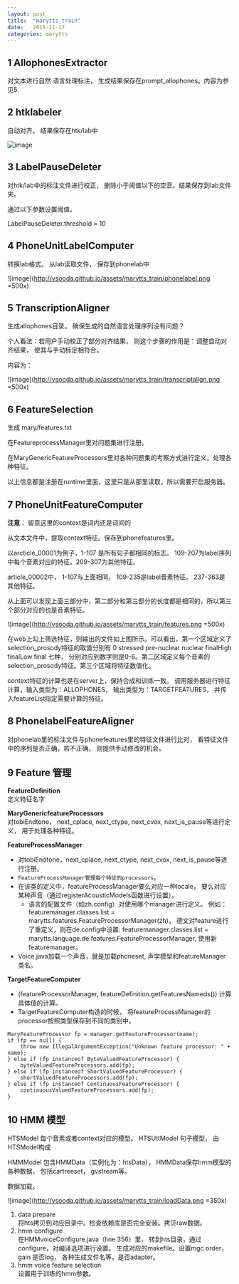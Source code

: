 ```yaml
---
layout: post
title:  "marytts_train"
date:   2015-11-17
categories: marytts
---
```



1 AllophonesExtractor 
-------

对文本进行自然 语言处理标注， 生成结果保存在prompt_allophones。内容为参见5.

2 htklabeler
-------

自动对齐。 结果保存在htk/lab中

![image](http://vsooda.github.io/assets/marytts_train/htklablefile.png)

3 LabelPauseDeleter
----------

对htk/lab中的标注文件进行校正， 删除小于阈值以下的空音。结果保存到lab文件夹。

通过以下参数设置阈值。

LabelPauseDeleter.threshold  =  10

4 PhoneUnitLabelComputer
-------------

转换lab格式。 从lab读取文件， 保存到phonelab中

![image](http://vsooda.github.io/assets/marytts_train/phonelabel.png =500x)


5 TranscriptionAligner
----------

生成allophones目录。 确保生成的自然语言处理序列没有问题？

个人看法：若用户手动校正了部分对齐结果， 则这个步骤的作用是：调整自动对齐结果， 使其与手动标定相符合。

内容为：

![image](http://vsooda.github.io/assets/marytts_train/transcriptalign.png =500x)

6 FeatureSelection
------------

生成 mary/features.txt 

在FeatureprocessManager里对问题集进行注册。

在MaryGenericFeatureProcessors里对各种问题集的考察方式进行定义。处理各种特征。

以上信息都是注册在runtime里面，这里只是从那里读取，所以需要开启服务器。

7 PhoneUnitFeatureComputer
----------

**注意**： 留意这里的context是词内还是词间的

从文本文件中，提取context特征。保存到phonefeatures里。

以arcticle_00001为例子，1-107 是所有句子都相同的标志。 109-207为label序列中每个音素对应的特征。209-307为其他特征。

article_00002中， 1-107与上面相同， 109-235是label音素特征。 237-363是其他特征。

从上面可以发现上面三部分中，第二部分和第三部分的长度都是相同的，所以第三个部分对应的也是音素特征。

![image](http://vsooda.github.io/assets/marytts_train/features.png =500x)

在web上勾上筛选特征，则输出的文件如上图所示。可以看出，第一个区域定义了selection_prosody特征的取值分别有 0 stressed pre-nuclear nuclear finalHigh finalLow final 七种， 分别对应到数字则是0-6。第二区域定义每个音素的selection_prosody特征。第三个区域将特征数值化。

context特征的计算也是在server上，保持合成和训练一致。
调用服务器进行特征计算，输入类型为：ALLOPHONES， 输出类型为：TARGETFEATURES， 并传入featureList指定需要计算的特征。

8 PhonelabelFeatureAligner
----------

对phonelab里的标注文件与phonefeatures里的特征文件进行比对， 看特征文件中的序列是否正确，若不正确， 则提供手动修改的机会。

9 Feature 管理
---------
**FeatureDefinition**   
 定义特征名字

**MaryGenericfeatureProcessors**   
对tobiEndtone， next_cplace, next_ctype, next_cvox, next_is_pause等进行定义， 用于处理各种特征。

**FeatureProcessManager**   

- 对tobiEndtone，next_cplace, next_ctype, next_cvox, next_is_pause等进行注册。 
- `FeatureProcessManager管理每个特征的processors`。 
- 在该类的定义中，featureProcessManager要么对应一种locale， 要么对应某种声音（通过registerAcousticModels函数进行设置）。 
	- 语言的配置文件（如zh.config）对使用哪个manager进行定义。 例如：featuremanager.classes.list = marytts.features.FeatureProcessorManager(zh)。 德文对feature进行了重定义，则在de.config中设置: featuremanager.classes.list = marytts.language.de.features.FeatureProcessorManager, 使用新featuremanager。 
- Voice.java加载一个声音，就是加载phoneset, 声学模型和featureManager类名。
	
**TargetFeatureComputer**  

- (featureProcessorManager, featureDefinition.getFeaturesNameds())   计算具体值的计算。  
- TargetFeatureComputer构造的时候， 将featureProcessManager的processor按照类型保存到不同的类别中。


```
MaryFeatureProcessor fp = manager.getFeatureProcessor(name);
if (fp == null) {
	throw new IllegalArgumentException("Unknown feature processor: " + name);
} else if (fp instanceof ByteValuedFeatureProcessor) {
	byteValuedFeatureProcessors.add(fp);
} else if (fp instanceof ShortValuedFeatureProcessor) {
	shortValuedFeatureProcessors.add(fp);
} else if (fp instanceof ContinuousFeatureProcessor) {
	continuousValuedFeatureProcessors.add(fp);
} 
```

10 HMM 模型
----------
HTSModel 每个音素或者context对应的模型。 
HTSUttModel 句子模型， 由 HTSModel构成

HMMModel 包含HMMData（实例化为：htsData）， HMMData保存hmm模型的各种数据， 包括cartreeset， gvstream等。

数据加载。  
  
![image](http://vsooda.github.io/assets/marytts_train/loadData.png =350x)

1. data prepare  
将hts拷贝到对应目录中。检查依赖库是否完全安装。拷贝raw数据。
2. hmm configure  
在HMMvoiceConfigure.java（line 356）里， 转到hts目录，通过configure，对编译选项进行设置。 生成对应的makefile。设置mgc order， gain 是否log， 各种生成文件名等。是否adapter。
3. hmm voice feature selection  
设置用于训练的hmm参数。


<!-- mou相对路径使用：![image](../assets/marytts_train/loadData.png =500x) -->
